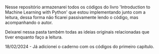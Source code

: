 Nesse repositório armazenarei todos os códigos do livro 'Introduction to Machine Learning with Python'
que estou implementando junto com a leitura, dessa forma não ficarei passivamente lendo o código,
mas acompanhando o autor.

Deixarei nessa pasta também todas as ideias originais relacionadas que tiver enquanto faço a leitura.

18/02/2024 - Já adicionei o caderno com os códigos do primeiro capítulo.